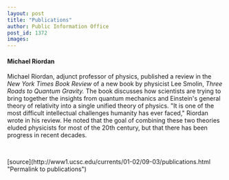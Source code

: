 ```yaml
---
layout: post
title: "Publications"
author: Public Information Office
post_id: 1372
images:
---
```


<h4>
  <b>Michael Riordan</b>
</h4>
<p>
  Michael Riordan, adjunct professor of physics, published a review in the <i>New York Times Book Review</i> of a new book by physicist Lee Smolin, <i>Three Roads to Quantum Gravity.</i> The book discusses how scientists are trying to bring together the insights from quantum mechanics and Einstein's general theory of relativity into a single unified theory of physics. "It is one of the most difficult intellectual challenges humanity has ever faced," Riordan wrote in his review. He noted that the goal of combining these two theories eluded physicists for most of the 20th century, but that there has been progress in recent decades.
</p>
<p>
  <br>
  </p>
[source](http://www1.ucsc.edu/currents/01-02/09-03/publications.html "Permalink to publications")
